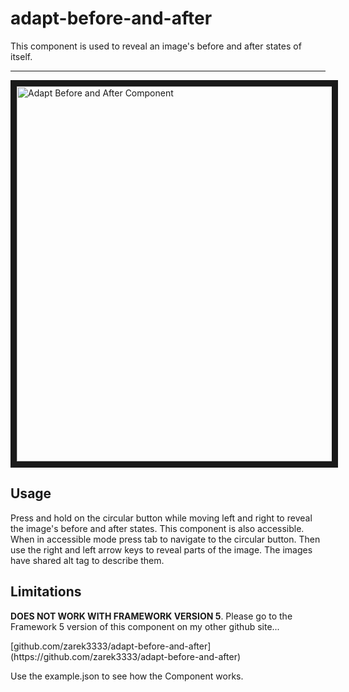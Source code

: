 # adapt-before-and-after  

This component is used to reveal an image's before and after states of itself. 

---

<img src="https://raw.githubusercontent.com/mike-st/adapt-before-and-after/master/before-after-screen.gif" alt="Adapt Before and After Component" width="768" height="600" border="10" />

## Usage

Press and hold on the circular button while moving left and right to reveal the image's before and after states. This component is also accessible. When in accessible mode press tab to navigate to the circular button. Then use the right and left arrow keys to reveal parts of the image. The images have shared alt tag to describe them.

## Limitations
 
<p><strong>DOES NOT WORK WITH FRAMEWORK VERSION 5</strong>. Please go to the Framework 5 version of this component on my other github site...</p>
<p>[github.com/zarek3333/adapt-before-and-after](https://github.com/zarek3333/adapt-before-and-after)</p>

Use the example.json to see how the Component works.
